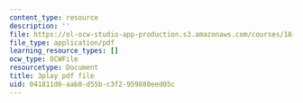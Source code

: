 ```yaml
---
content_type: resource
description: ''
file: https://ol-ocw-studio-app-production.s3.amazonaws.com/courses/18-02-multivariable-calculus-fall-2007/041811d6aab8d55bc3f2959880eed05c_xrypSZU8cBE.pdf
file_type: application/pdf
learning_resource_types: []
ocw_type: OCWFile
resourcetype: Document
title: 3play pdf file
uid: 041811d6-aab8-d55b-c3f2-959880eed05c
---
```

